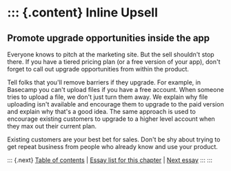 ::: {.content}
Inline Upsell
=============

Promote upgrade opportunities inside the app
--------------------------------------------

Everyone knows to pitch at the marketing site. But the sell shouldn\'t
stop there. If you have a tiered pricing plan (or a free version of your
app), don\'t forget to call out upgrade opportunities from within the
product.

Tell folks that you\'ll remove barriers if they upgrade. For example, in
Basecamp you can\'t upload files if you have a free account. When
someone tries to upload a file, we don\'t just turn them away. We
explain why file uploading isn\'t available and encourage them to
upgrade to the paid version and explain why that\'s a good idea. The
same approach is used to encourage existing customers to upgrade to a
higher level account when they max out their current plan.

Existing customers are your best bet for sales. Don\'t be shy about
trying to get repeat business from people who already know and use your
product.

::: {.next}
[Table of contents](toc.php) \| [Essay list for this
chapter](toc.php#ch13) \| [Next essay](ch13_Name_Hook.php)
:::
:::
